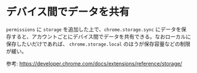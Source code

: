 # デバイス間でデータを共有

`permissions` に `storage` を追加した上で、`chrome.storage.sync` にデータを保存すると、アカウントごとにデバイス間でデータを共有できる。なおローカルに保存したいだけであれば、 `chrome.storage.local` のほうが保存容量などの制限が緩い。

参考: https://developer.chrome.com/docs/extensions/reference/storage/
